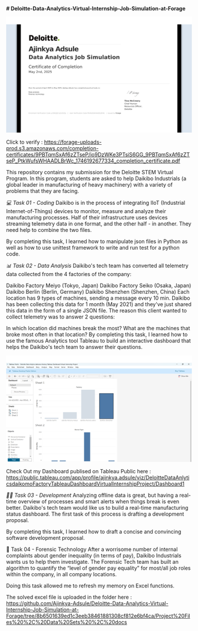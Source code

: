 **# Deloitte-Data-Analytics-Virtual-Internship-Job-Simulation-at-Forage**

![image](https://github.com/Ajinkya-Adsule/Deloitte-Data-Analytics-Virtual-Internship-Job-Simulation-at-Forage/blob/8b6501639ed1c3eeb38461881308cf812e6bf4ca/Project%20Files%20%2C%20Data%20Sets%20%2C%20docs/Dellote%20Certificate%20of%20completion.png)

Click to verify : https://forage-uploads-prod.s3.amazonaws.com/completion-certificates/9PBTqmSxAf6zZTseP/io9DzWKe3PTsiS6GG_9PBTqmSxAf6zZTseP_PtkWufsWHAADLBrWc_1746192677334_completion_certificate.pdf


This repository contains my submission for the Deloitte STEM Virtual Program. In this program, students are asked to help Daikibo Industrials (a global leader in manufacturing of heavy machinery) with a variety of problems that they are facing.

*💻 Task 01 - Coding*
Daikibo is in the process of integrating IIoT (Industrial Internet-of-Things) devices to monitor, measure and analyze their manufacturing processes. Half of their infrastructure uses devices streaming telemetry data in one format, and the other half - in another. They need help to combine the two files.

By completing this task, I learned how to manipulate json files in Python as well as how to use unittest framework to write and run test for a python code.

*📊 Task 02 - Data Analysis*
Daikibo's tech team has converted all telemetry data collected from the 4 factories of the company:

Daikibo Factory Meiyo (Tokyo, Japan)
Daikibo Factory Seiko (Osaka, Japan)
Daikibo Berlin (Berlin, Germany)
Daikibo Shenzhen (Shenzhen, China)
Each location has 9 types of machines, sending a message every 10 min. Daikibo has been collecting this data for 1 month (May 2021) and they've just shared this data in the form of a single JSON file. The reason this client wanted to collect telemetry was to answer 2 questions:

In which location did machines break the most?
What are the machines that broke most often in that location?
By completing this task, I learned how to use the famous Analytics tool Tableau to build an interactive dashboard that helps the Daikibo's tech team to answer their questions.



![image](https://github.com/Ajinkya-Adsule/Deloitte-Data-Analytics-Virtual-Internship-Job-Simulation-at-Forage/blob/8b6501639ed1c3eeb38461881308cf812e6bf4ca/Project%20Files%20%2C%20Data%20Sets%20%2C%20docs/Delloite%20data%20anytics%20dashboard%20overview.png)

Check Out my Dashboard publised on Tableau Public here : https://public.tableau.com/app/profile/ajinkya.adsule/viz/DeloitteDataAnlyticsdaikomoFactoryTableauDashboardVirtualInternshipProject/Dashboard1


*👨‍💻 Task 03 - Development*
Analyzing offline data is great, but having a real-time overview of processes and smart alerts when things break is even better. Daikibo's tech team would like us to build a real-time manufacturing status dashboard. The first task of this process is drafting a development proposal.

By completing this task, I learned how to draft a concise and convincing software development proposal.

🔐 Task 04 - Forensic Technology
After a worrisome number of internal complaints about gender inequality (in terms of pay), Daikibo Industrials wants us to help them investigate. The Forensic Tech team has built an algorithm to quantify the “level of gender pay equality” for most/all job roles within the company, in all company locations.

Doing this task allowed me to refresh my memory on Excel functions.

The solved excel file is uploaded in the folder here : https://github.com/Ajinkya-Adsule/Deloitte-Data-Analytics-Virtual-Internship-Job-Simulation-at-Forage/tree/8b6501639ed1c3eeb38461881308cf812e6bf4ca/Project%20Files%20%2C%20Data%20Sets%20%2C%20docs
